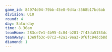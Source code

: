```yaml
---
game_id: 84974d04-79bb-45e8-9d4a-3568b17bc6ab
division: U10
round: 4
day: Saturday
time: 8.30am
teamHome: 283ce7e1-4b95-4c04-b281-7f43da5153dc
teamAway: 13e9fb3c-07c2-42a1-9ea3-0f6fc94dcb8d
diamond: 1
---
```


